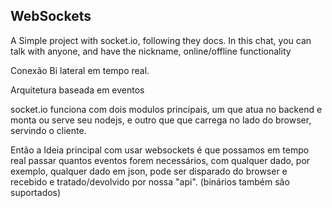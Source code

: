 ## WebSockets

A Simple project with socket.io, following they docs.
In this chat, you can talk with anyone, and have the nickname, online/offline functionality

Conexão Bi lateral em tempo real.

Arquitetura baseada em eventos

socket.io funciona com dois modulos principais, um que atua no backend e monta ou serve seu nodejs, e outro que que carrega no lado do browser, servindo o cliente.

Então a Ideia principal com usar websockets é que possamos em tempo real passar quantos eventos forem necessários, com qualquer dado, por exemplo, qualquer dado em json, pode ser disparado do browser e recebido e tratado/devolvido por nossa "api". (binários também são suportados)
